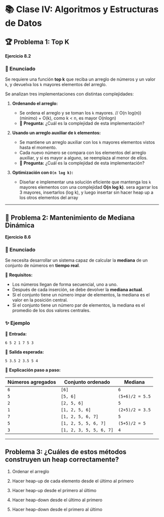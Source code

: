 # 📚 Clase IV: Algoritmos y Estructuras de Datos  

## 🏆 Problema 1: Top K  

**Ejercicio 8.2**  

### 🔹 Enunciado  

Se requiere una función **top k** que reciba un arreglo de números y un valor `k`, y devuelva los `k` mayores elementos del arreglo.  

Se analizan tres implementaciones con distintas complejidades:  

1. **Ordenando el arreglo:**  
   - Se ordena el arreglo y se toman los `k` mayores.   // O(n log(n)) (minimo) + O(k), como k < n, es mayor O(nlogn) 
   - 📌 **Pregunta:** ¿Cuál es la complejidad de esta implementación?  

2. **Usando un arreglo auxiliar de `k` elementos:**  
   - Se mantiene un arreglo auxiliar con los `k` mayores elementos vistos hasta el momento.  
   - Cada nuevo número se compara con los elementos del arreglo auxiliar, y si es mayor a alguno, se reemplaza al menor de ellos.  
   - 📌 **Pregunta:** ¿Cuál es la complejidad de esta implementación?  

3. **Optimización con `O(n log k)`:**  
   - Diseñar e implementar una solución eficiente que mantenga los `k` mayores elementos con una complejidad **O(n log k)**.
   sera agarrar los 3 mayores, insertarlos (log k), y luego insertar sin hacer heap up a los otros elementos del array

---

## 🔢 Problema 2: Mantenimiento de Mediana Dinámica  

**Ejercicio 8.6**  

### 🔹 Enunciado  

Se necesita desarrollar un sistema capaz de calcular la **mediana** de un conjunto de números en **tiempo real**.  

📌 **Requisitos:**  
- Los números llegan de forma secuencial, uno a uno.  
- Después de cada inserción, se debe devolver la **mediana actual**.  
- Si el conjunto tiene un número impar de elementos, la mediana es el valor en la posición central.  
- Si el conjunto tiene un número par de elementos, la mediana es el promedio de los dos valores centrales.  

### ✨ Ejemplo  

🔸 **Entrada:**  
```
6 5 2 1 7 5 3
```

🔹 **Salida esperada:**  
```
5 3.5 2 3.5 5 4
```

📌 **Explicación paso a paso:**  

| Números agregados | Conjunto ordenado | Mediana |
|-------------------|------------------|---------|
| `6`              | `[6]`            | `6`     |
| `5`              | `[5, 6]`         | `(5+6)/2 = 5.5` |
| `2`              | `[2, 5, 6]`      | `5`     |
| `1`              | `[1, 2, 5, 6]`   | `(2+5)/2 = 3.5` |
| `7`              | `[1, 2, 5, 6, 7]` | `5`     |
| `5`              | `[1, 2, 5, 5, 6, 7]` | `(5+5)/2 = 5` |
| `3`              | `[1, 2, 3, 5, 5, 6, 7]` | `4` |

---

## Problema 3: ¿Cuáles de estos métodos construyen un heap correctamente?  

<!-- Falso no cumple la propiedad de un heap -->
1. Ordenar el arreglo  

<!-- Falso No garantiza la correcta estructura del heap.   -->
2. Hacer heap-up de cada elemento desde el último al primero  

3. Hacer heap-up desde el primero al último  

4. Hacer heap-down desde el último al primero  

<!-- Falso No garantiza la correcta estructura del hea -->
5. Hacer heap-down desde el primero al último  

